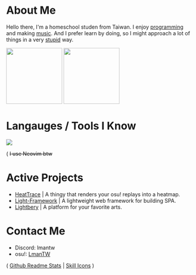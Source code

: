 # About Me

Hello there, I'm a homeschool studen from Taiwan. I enjoy [programming](#active-projects) and making [music](https://soundcloud.com/lmusic_tw). And I prefer learn by doing, so I might approach a lot of things in a very [stupid](https://en.wikipedia.org/wiki/Stupidity) way.

<image src="https://github-readme-stats.vercel.app/api/top-langs/?username=lmantw&theme=dracula&layout=compact" height="150px"> <image src="https://github-readme-stats.vercel.app/api?username=lmantw&theme=dracula" height="150px">

# Langauges / Tools I Know

<image src="https://skillicons.dev/icons?i=neovim,nodejs,js,ts,html,css">

( ~~I use Neovim btw~~

# Active Projects
* [HeatTrace](https://github.com/LmanTW/HeatTrace) | A thingy that renders your osu! replays into a heatmap.
* [Light-Framework](https://github.com/LmanTW/Light-Framework) | A lightweight web framework for building SPA.
* [Lightbery](https://github.com/Lightbery) | A platform for your favorite arts.

# Contact Me

* Discord: lmantw
* osu!: [LmanTW](https://osu.ppy.sh/users/34605962)

( [Github Readme Stats](https://github.com/anuraghazra/github-readme-stats) | [Skill Icons](https://github.com/tandpfun/skill-icons) )
